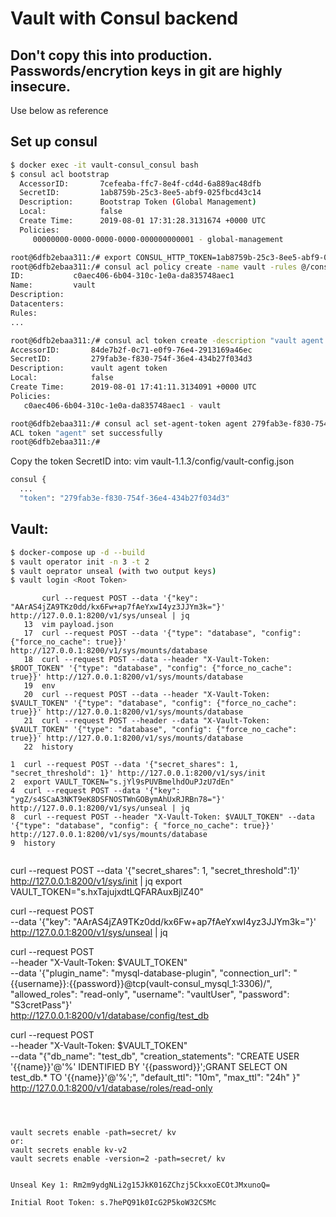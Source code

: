 # Vault with Consul backend
## Don't copy this into production. Passwords/encrytion keys in git are highly insecure.
Use below as reference

## Set up consul
```bash
$ docker exec -it vault-consul_consul bash
$ consul acl bootstrap
  AccessorID:       7cefeaba-ffc7-8e4f-cd4d-6a889ac48dfb
  SecretID:         1ab8759b-25c3-8ee5-abf9-025fbcd43c14
  Description:      Bootstrap Token (Global Management)
  Local:            false
  Create Time:      2019-08-01 17:31:28.3131674 +0000 UTC
  Policies:
     00000000-0000-0000-0000-000000000001 - global-management

root@6dfb2ebaa311:/# export CONSUL_HTTP_TOKEN=1ab8759b-25c3-8ee5-abf9-025fbcd43c14
root@6dfb2ebaa311:/# consul acl policy create -name vault -rules @/consul/vault-policy.hcl
ID:           c0aec406-6b04-310c-1e0a-da835748aec1
Name:         vault
Description:
Datacenters:
Rules:
...

root@6dfb2ebaa311:/# consul acl token create -description "vault agent token" -policy-name vault
AccessorID:       84de7b2f-0c71-e0f9-76e4-2913169a46ec
SecretID:         279fab3e-f830-754f-36e4-434b27f034d3
Description:      vault agent token
Local:            false
Create Time:      2019-08-01 17:41:11.3134091 +0000 UTC
Policies:
   c0aec406-6b04-310c-1e0a-da835748aec1 - vault

root@6dfb2ebaa311:/# consul acl set-agent-token agent 279fab3e-f830-754f-36e4-434b27f034d3
ACL token "agent" set successfully
root@6dfb2ebaa311:/#
```
Copy the token SecretID into:
vim vault-1.1.3/config/vault-config.json
```bash
consul {
  ...
  "token": "279fab3e-f830-754f-36e4-434b27f034d3"
```

## Vault:
```bash
$ docker-compose up -d --build
$ vault operator init -n 3 -t 2
$ vault oeprator unseal (with two output keys)
$ vault login <Root Token>
```

```
       curl --request POST --data '{"key": "AArAS4jZA9TKz0dd/kx6Fw+ap7fAeYxwI4yz3JJYm3k="}' http://127.0.0.1:8200/v1/sys/unseal | jq
   13  vim payload.json
   17  curl --request POST --data '{"type": "database", "config": {"force_no_cache": true}}' http://127.0.0.1:8200/v1/sys/mounts/database
   18  curl --request POST --data --header "X-Vault-Token: $ROOT_TOKEN" '{"type": "database", "config": {"force_no_cache": true}}' http://127.0.0.1:8200/v1/sys/mounts/database
   19  env
   20  curl --request POST --data --header "X-Vault-Token: $VAULT_TOKEN" '{"type": "database", "config": {"force_no_cache": true}}' http://127.0.0.1:8200/v1/sys/mounts/database
   21  curl --request POST --header --data "X-Vault-Token: $VAULT_TOKEN" '{"type": "database", "config": {"force_no_cache": true}}' http://127.0.0.1:8200/v1/sys/mounts/database
   22  history
```


    1  curl --request POST --data '{"secret_shares": 1, "secret_threshold": 1}' http://127.0.0.1:8200/v1/sys/init
    2  export VAULT_TOKEN="s.jYl9sPUVBmelhdOuPJzU7dEn"
    4  curl --request POST --data '{"key": "ygZ/s4SCaA3NKT9eK8DSFNOSTWnGOBymAhUxRJRBn78="}' http://127.0.0.1:8200/v1/sys/unseal | jq
    8  curl --request POST --header "X-Vault-Token: $VAULT_TOKEN" --data '{"type": "database", "config": { "force_no_cache": true}}' http://127.0.0.1:8200/v1/sys/mounts/database
    9  history
```

```
curl --request POST --data '{"secret_shares": 1, "secret_threshold":1}' http://127.0.0.1:8200/v1/sys/init | jq
export VAULT_TOKEN="s.hxTajujxdtLQFARAuxBjlZ40"

curl --request POST \
  --data '{"key": "AArAS4jZA9TKz0dd/kx6Fw+ap7fAeYxwI4yz3JJYm3k="}' \
  http://127.0.0.1:8200/v1/sys/unseal | jq

curl --request POST \
  --header "X-Vault-Token: $VAULT_TOKEN" \
  --data '{"plugin_name": "mysql-database-plugin", "connection_url": "{{username}}:{{password}}@tcp(vault-consul_mysql_1:3306)/", "allowed_roles": "read-only", "username": "vaultUser", "password": "S3cretPass"}' \
  http://127.0.0.1:8200/v1/database/config/test_db

curl --request POST \
  --header "X-Vault-Token: $VAULT_TOKEN" \
  --data "{\"db_name\": \"test_db\", \"creation_statements\": \"CREATE USER '{{name}}'@'%' IDENTIFIED BY '{{password}}';GRANT SELECT ON test_db.* TO '{{name}}'@'%';\", \"default_ttl\": \"10m\", \"max_ttl\": \"24h\" }" \
  http://127.0.0.1:8200/v1/database/roles/read-only
```



vault secrets enable -path=secret/ kv
or:
vault secrets enable kv-v2
vault secrets enable -version=2 -path=secret/ kv


Unseal Key 1: Rm2m9ydgNLi2g15JkK016ZChzj5CkxxoECOtJMxunoQ=

Initial Root Token: s.7hePQ91k0IcG2P5koW32CSMc
